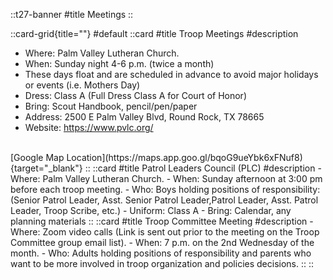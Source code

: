 
::t27-banner
#title
Meetings
::

::card-grid{title=""}
#default
  ::card
  #title
  Troop Meetings
  #description
  - Where:	Palm Valley Lutheran Church.
  - When: 	Sunday night 4-6 p.m. (twice a month)
  - These days float and are scheduled in advance to avoid major holidays or events (i.e. Mothers Day)
  - Dress:	Class A     (Full Dress Class A for Court of Honor)
  - Bring:	Scout Handbook, pencil/pen/paper
  - Address:	2500 E Palm Valley Blvd, Round Rock, TX 78665
  - Website: https://www.pvlc.org/
  <br/>
  [Google Map Location](https://maps.app.goo.gl/bqoG9ueYbk6xFNuf8){target="_blank"}
  ::
  ::card
  #title
  Patrol Leaders Council (PLC)
  #description
  - Where:	Palm Valley Lutheran Church.
  - When:	Sunday afternoon at 3:00 pm before each troop meeting.
  - Who:	Boys holding positions of responsibility:(Senior Patrol Leader, Asst. Senior Patrol Leader,Patrol Leader, Asst. Patrol Leader, Troop Scribe, etc.)
  - Uniform:	Class A
  - Bring:	Calendar, any planning materials
  ::
  ::card
  #title
  Troop Committee Meeting
  #description
  - Where:	Zoom video calls (Link is sent out prior to the meeting on the Troop Committee group email list).
  - When:	7 p.m. on the 2nd Wednesday of the month.
  - Who:	Adults holding positions of responsibility and parents who want to be more involved in troop organization and policies decisions.
  ::
::